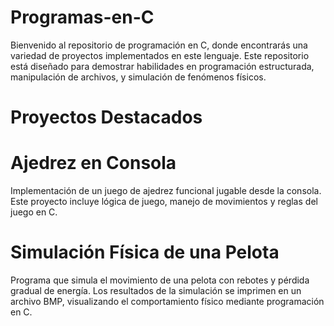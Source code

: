 # Programas-en-C
Bienvenido al repositorio de programación en C, donde encontrarás una variedad de proyectos implementados en este lenguaje. Este repositorio está diseñado para demostrar habilidades en programación estructurada, manipulación de archivos, y simulación de fenómenos físicos.
# Proyectos Destacados
# Ajedrez en Consola
Implementación de un juego de ajedrez funcional jugable desde la consola. Este proyecto incluye lógica de juego, manejo de movimientos y reglas del juego en C.

# Simulación Física de una Pelota
Programa que simula el movimiento de una pelota con rebotes y pérdida gradual de energía. Los resultados de la simulación se imprimen en un archivo BMP, visualizando el comportamiento físico mediante programación en C.
